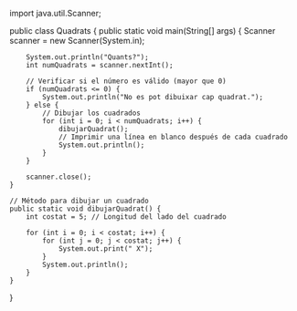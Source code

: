 import java.util.Scanner;

public class Quadrats {
    public static void main(String[] args) {
        Scanner scanner = new Scanner(System.in);
        
        System.out.println("Quants?");
        int numQuadrats = scanner.nextInt();
        
        // Verificar si el número es válido (mayor que 0)
        if (numQuadrats <= 0) {
            System.out.println("No es pot dibuixar cap quadrat.");
        } else {
            // Dibujar los cuadrados
            for (int i = 0; i < numQuadrats; i++) {
                dibujarQuadrat();
                // Imprimir una línea en blanco después de cada cuadrado
                System.out.println();
            }
        }
        
        scanner.close();
    }
    
    // Método para dibujar un cuadrado
    public static void dibujarQuadrat() {
        int costat = 5; // Longitud del lado del cuadrado
        
        for (int i = 0; i < costat; i++) {
            for (int j = 0; j < costat; j++) {
                System.out.print(" X");
            }
            System.out.println();
        }
    }
}

